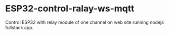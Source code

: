 #   ESP32-control-ralay-ws-mqtt
Control ESP32 with relay module of one channel on web site running nodejs fullstack app.
